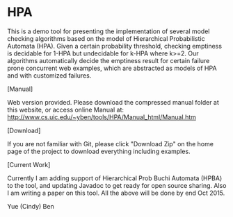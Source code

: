 # HPA
This is a demo tool for presenting the implementation of several model checking algorithms based on the model of Hierarchical Probabilistic Automata (HPA). Given a certain probability threshold, checking emptiness is decidable for 1-HPA but undecidable for k-HPA where k>=2. Our algorithms automatically decide the emptiness result for certain failure prone concurrent web examples, which are abstracted as models of HPA and with customized failures. 

[Manual]

Web version provided. Please download the compressed manual folder at this website, or access online Manual at:
http://www.cs.uic.edu/~yben/tools/HPA/Manual_html/Manual.htm

[Download]

If you are not familiar with Git, please click "Download Zip" on the home page of the project to download everything including examples.

[Current Work]

Currently I am adding support of Hierarchical Prob Buchi Automata (HPBA) to the tool, and updating Javadoc to get ready for open source sharing. Also I am writing a paper on this tool. All the above will be done by end Oct 2015.

Yue (Cindy) Ben
